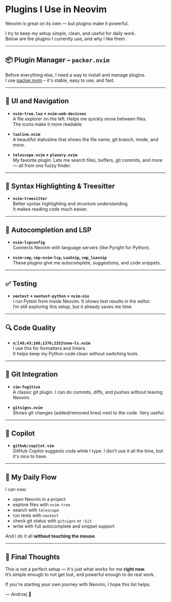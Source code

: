 # Plugins I Use in Neovim

Neovim is great on its own — but plugins make it powerful.

I try to keep my setup simple, clean, and useful for daily work.  
Below are the plugins I currently use, and why I like them.

---

## 📦 Plugin Manager – `packer.nvim`

Before everything else, I need a way to install and manage plugins.  
I use [packer.nvim](https://github.com/wbthomason/packer.nvim) – it's stable, easy to use, and fast.

---

## 🧱 UI and Navigation

- **`nvim-tree.lua` + `nvim-web-devicons`**  
  A file explorer on the left. Helps me quickly move between files.  
  The icons make it more readable.

- **`lualine.nvim`**  
  A beautiful statusline that shows the file name, git branch, mode, and more.

- **`telescope.nvim` + `plenary.nvim`**  
  My favorite plugin. Lets me search files, buffers, git commits, and more — all from one fuzzy finder.

---

## 🌈 Syntax Highlighting & Treesitter

- **`nvim-treesitter`**  
  Better syntax highlighting and structure understanding.  
  It makes reading code much easier.

---

## 🧠 Autocompletion and LSP

- **`nvim-lspconfig`**  
  Connects Neovim with language servers (like Pyright for Python).

- **`nvim-cmp`, `cmp-nvim-lsp`, `LuaSnip`, `cmp_luasnip`**  
  These plugins give me autocomplete, suggestions, and code snippets.

---

## ✅ Testing

- **`neotest` + `neotest-python` + `nvim-nio`**  
  I run Pytest from inside Neovim. It shows test results in the editor.  
  I’m still exploring this setup, but it already saves me time.

---

## 🔍 Code Quality

- **`n[48;43;168;1376;2352tone-ls.nvim`**  
  I use this for formatters and linters.  
  It helps keep my Python code clean without switching tools.

---

## 🔧 Git Integration

- **`vim-fugitive`**  
  A classic git plugin. I can do commits, diffs, and pushes without leaving Neovim.

- **`gitsigns.nvim`**  
  Shows git changes (added/removed lines) next to the code. Very useful.

---

## 🤖 Copilot

- **`github/copilot.vim`**  
  GitHub Copilot suggests code while I type. I don’t use it all the time, but it's nice to have.

---

## 🧪 My Daily Flow

I can now:
- open Neovim in a project
- explore files with `nvim-tree`
- search with `telescope`
- run tests with `neotest`
- check git status with `gitsigns` or `:Git`
- write with full autocomplete and snippet support

And I do it all **without touching the mouse**.

---

## 🧘 Final Thoughts

This is not a perfect setup — it's just what works for me **right now**.  
It’s simple enough to not get lost, and powerful enough to do real work.

If you're starting your own journey with Neovim, I hope this list helps.

— Andrzej 🐢

